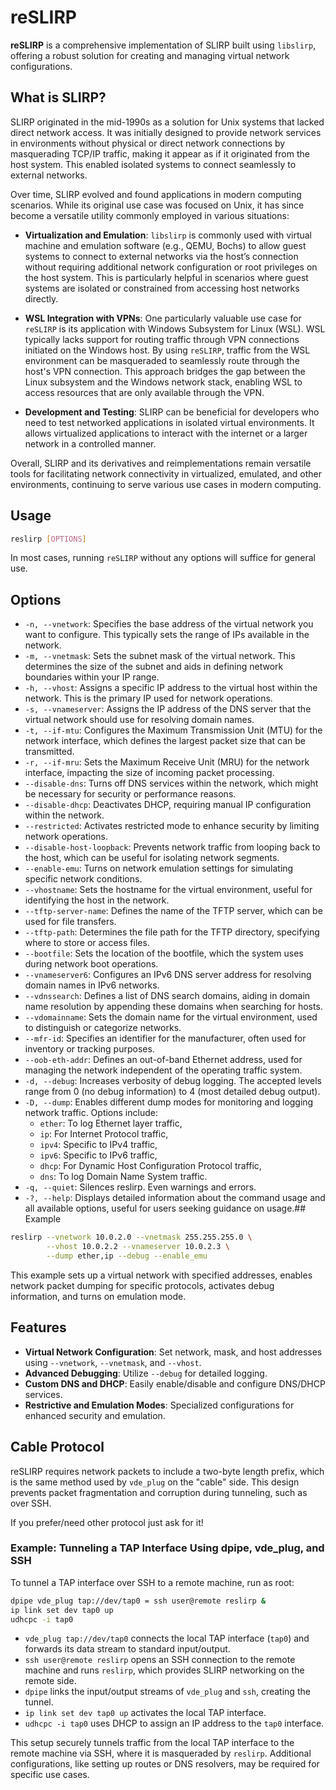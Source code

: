 # reSLIRP

**reSLIRP** is a comprehensive implementation of SLIRP built using `libslirp`, offering a robust solution for creating and managing virtual network configurations.

## What is SLIRP?

SLIRP originated in the mid-1990s as a solution for Unix systems that lacked direct network access. It was initially designed to provide network services in environments without physical or direct network connections by masquerading TCP/IP traffic, making it appear as if it originated from the host system. This enabled isolated systems to connect seamlessly to external networks.

Over time, SLIRP evolved and found applications in modern computing scenarios. While its original use case was focused on Unix, it has since become a versatile utility commonly employed in various situations:

- **Virtualization and Emulation**: `libslirp` is commonly used with virtual machine and emulation software (e.g., QEMU, Bochs) to allow guest systems to connect to external networks via the host’s connection without requiring additional network configuration or root privileges on the host system. This is particularly helpful in scenarios where guest systems are isolated or constrained from accessing host networks directly.

- **WSL Integration with VPNs**: One particularly valuable use case for `reSLIRP` is its application with Windows Subsystem for Linux (WSL). WSL typically lacks support for routing traffic through VPN connections initiated on the Windows host. By using `reSLIRP`, traffic from the WSL environment can be masqueraded to seamlessly route through the host's VPN connection. This approach bridges the gap between the Linux subsystem and the Windows network stack, enabling WSL to access resources that are only available through the VPN.

- **Development and Testing**: SLIRP can be beneficial for developers who need to test networked applications in isolated virtual environments. It allows virtualized applications to interact with the internet or a larger network in a controlled manner.

Overall, SLIRP and its derivatives and reimplementations remain versatile tools for facilitating network connectivity in virtualized, emulated, and other environments, continuing to serve various use cases in modern computing.

## Usage

```bash
reslirp [OPTIONS]
```

In most cases, running `reSLIRP` without any options will suffice for general use.

## Options

- `-n, --vnetwork`: Specifies the base address of the virtual network you want to configure. This typically sets the range of IPs available in the network.
- `-m, --vnetmask`: Sets the subnet mask of the virtual network. This determines the size of the subnet and aids in defining network boundaries within your IP range.
- `-h, --vhost`: Assigns a specific IP address to the virtual host within the network. This is the primary IP used for network operations.
- `-s, --vnameserver`: Assigns the IP address of the DNS server that the virtual network should use for resolving domain names.
- `-t, --if-mtu`: Configures the Maximum Transmission Unit (MTU) for the network interface, which defines the largest packet size that can be transmitted.
- `-r, --if-mru`: Sets the Maximum Receive Unit (MRU) for the network interface, impacting the size of incoming packet processing.
- `--disable-dns`: Turns off DNS services within the network, which might be necessary for security or performance reasons.
- `--disable-dhcp`: Deactivates DHCP, requiring manual IP configuration within the network.
- `--restricted`: Activates restricted mode to enhance security by limiting network operations.
- `--disable-host-loopback`: Prevents network traffic from looping back to the host, which can be useful for isolating network segments.
- `--enable-emu`: Turns on network emulation settings for simulating specific network conditions.
- `--vhostname`: Sets the hostname for the virtual environment, useful for identifying the host in the network.
- `--tftp-server-name`: Defines the name of the TFTP server, which can be used for file transfers.
- `--tftp-path`: Determines the file path for the TFTP directory, specifying where to store or access files.
- `--bootfile`: Sets the location of the bootfile, which the system uses during network boot operations.
- `--vnameserver6`: Configures an IPv6 DNS server address for resolving domain names in IPv6 networks.
- `--vdnssearch`: Defines a list of DNS search domains, aiding in domain name resolution by appending these domains when searching for hosts.
- `--vdomainname`: Sets the domain name for the virtual environment, used to distinguish or categorize networks.
- `--mfr-id`: Specifies an identifier for the manufacturer, often used for inventory or tracking purposes.
- `--oob-eth-addr`: Defines an out-of-band Ethernet address, used for managing the network independent of the operating traffic system.
- `-d, --debug`: Increases verbosity of debug logging. The accepted levels range from 0 (no debug information) to 4 (most detailed debug output).
- `-D, --dump`: Enables different dump modes for monitoring and logging network traffic. Options include:
  - `ether`: To log Ethernet layer traffic,
  - `ip`: For Internet Protocol traffic,
  - `ipv4`: Specific to IPv4 traffic,
  - `ipv6`: Specific to IPv6 traffic,
  - `dhcp`: For Dynamic Host Configuration Protocol traffic,
  - `dns`: To log Domain Name System traffic.
- `-q, --quiet`: Silences reslirp. Even warnings and errors.
- `-?, --help`: Displays detailed information about the command usage and all available options, useful for users seeking guidance on usage.## Example
```bash
reslirp --vnetwork 10.0.2.0 --vnetmask 255.255.255.0 \
        --vhost 10.0.2.2 --vnameserver 10.0.2.3 \
        --dump ether,ip --debug --enable_emu
```

This example sets up a virtual network with specified addresses, enables network packet dumping for specific protocols, activates debug information, and turns on emulation mode.

## Features

- **Virtual Network Configuration**: Set network, mask, and host addresses using `--vnetwork`, `--vnetmask`, and `--vhost`.
- **Advanced Debugging**: Utilize `--debug` for detailed logging.
- **Custom DNS and DHCP**: Easily enable/disable and configure DNS/DHCP services.
- **Restrictive and Emulation Modes**: Specialized configurations for enhanced security and emulation.

## Cable Protocol

reSLIRP requires network packets to include a two-byte length prefix,
which is the same method used by `vde_plug` on the "cable" side. This
design prevents packet fragmentation and corruption during tunneling,
such as over SSH.

If you prefer/need other protocol just ask for it!

### Example: Tunneling a TAP Interface Using dpipe, vde_plug, and SSH

To tunnel a TAP interface over SSH to a remote machine, run as root:

```bash
dpipe vde_plug tap://dev/tap0 = ssh user@remote reslirp &
ip link set dev tap0 up
udhcpc -i tap0
```

- `vde_plug tap://dev/tap0` connects the local TAP interface (`tap0`)
  and forwards its data stream to standard input/output.
- `ssh user@remote reslirp` opens an SSH connection to the remote
  machine and runs `reslirp`, which provides SLIRP networking on the
  remote side.
- `dpipe` links the input/output streams of `vde_plug` and `ssh`,
  creating the tunnel.
- `ip link set dev tap0 up` activates the local TAP interface.
- `udhcpc -i tap0` uses DHCP to assign an IP address to the `tap0` interface.

This setup securely tunnels traffic from the local TAP interface to
the remote machine via SSH, where it is masqueraded by
`reslirp`. Additional configurations, like setting up routes or DNS
resolvers, may be required for specific use cases.

